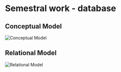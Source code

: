 # Semestral work - database
## Conceptual Model
![Conceptual Model](https://github.com/MichalMoudry/SQL-Developer-Semestral-Work/blob/dev/diagrams/conceptual_model.png "Conceptual Model of the database")
## Relational Model
![Relational Model](https://github.com/MichalMoudry/SQL-Developer-Semestral-Work/blob/dev/diagrams/relational_model.png "Relational model of the database")
